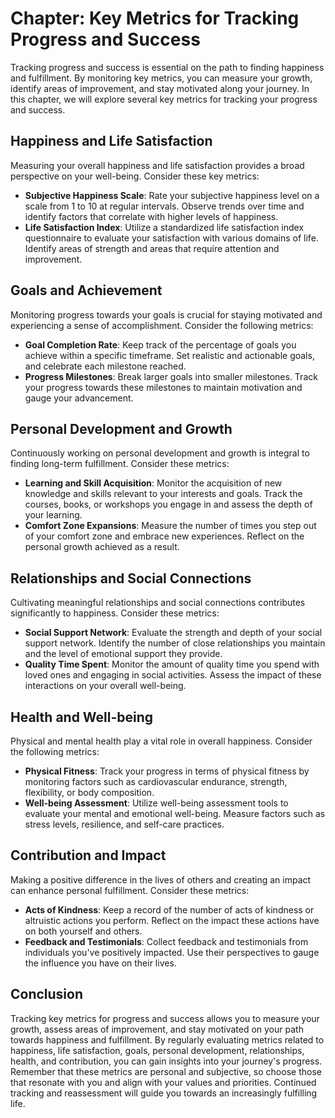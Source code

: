 Chapter: Key Metrics for Tracking Progress and Success
======================================================

Tracking progress and success is essential on the path to finding happiness and fulfillment. By monitoring key metrics, you can measure your growth, identify areas of improvement, and stay motivated along your journey. In this chapter, we will explore several key metrics for tracking your progress and success.

Happiness and Life Satisfaction
-------------------------------

Measuring your overall happiness and life satisfaction provides a broad perspective on your well-being. Consider these key metrics:

* **Subjective Happiness Scale**: Rate your subjective happiness level on a scale from 1 to 10 at regular intervals. Observe trends over time and identify factors that correlate with higher levels of happiness.
* **Life Satisfaction Index**: Utilize a standardized life satisfaction index questionnaire to evaluate your satisfaction with various domains of life. Identify areas of strength and areas that require attention and improvement.

Goals and Achievement
---------------------

Monitoring progress towards your goals is crucial for staying motivated and experiencing a sense of accomplishment. Consider the following metrics:

* **Goal Completion Rate**: Keep track of the percentage of goals you achieve within a specific timeframe. Set realistic and actionable goals, and celebrate each milestone reached.
* **Progress Milestones**: Break larger goals into smaller milestones. Track your progress towards these milestones to maintain motivation and gauge your advancement.

Personal Development and Growth
-------------------------------

Continuously working on personal development and growth is integral to finding long-term fulfillment. Consider these metrics:

* **Learning and Skill Acquisition**: Monitor the acquisition of new knowledge and skills relevant to your interests and goals. Track the courses, books, or workshops you engage in and assess the depth of your learning.
* **Comfort Zone Expansions**: Measure the number of times you step out of your comfort zone and embrace new experiences. Reflect on the personal growth achieved as a result.

Relationships and Social Connections
------------------------------------

Cultivating meaningful relationships and social connections contributes significantly to happiness. Consider these metrics:

* **Social Support Network**: Evaluate the strength and depth of your social support network. Identify the number of close relationships you maintain and the level of emotional support they provide.
* **Quality Time Spent**: Monitor the amount of quality time you spend with loved ones and engaging in social activities. Assess the impact of these interactions on your overall well-being.

Health and Well-being
---------------------

Physical and mental health play a vital role in overall happiness. Consider the following metrics:

* **Physical Fitness**: Track your progress in terms of physical fitness by monitoring factors such as cardiovascular endurance, strength, flexibility, or body composition.
* **Well-being Assessment**: Utilize well-being assessment tools to evaluate your mental and emotional well-being. Measure factors such as stress levels, resilience, and self-care practices.

Contribution and Impact
-----------------------

Making a positive difference in the lives of others and creating an impact can enhance personal fulfillment. Consider these metrics:

* **Acts of Kindness**: Keep a record of the number of acts of kindness or altruistic actions you perform. Reflect on the impact these actions have on both yourself and others.
* **Feedback and Testimonials**: Collect feedback and testimonials from individuals you've positively impacted. Use their perspectives to gauge the influence you have on their lives.

Conclusion
----------

Tracking key metrics for progress and success allows you to measure your growth, assess areas of improvement, and stay motivated on your path towards happiness and fulfillment. By regularly evaluating metrics related to happiness, life satisfaction, goals, personal development, relationships, health, and contribution, you can gain insights into your journey's progress. Remember that these metrics are personal and subjective, so choose those that resonate with you and align with your values and priorities. Continued tracking and reassessment will guide you towards an increasingly fulfilling life.
